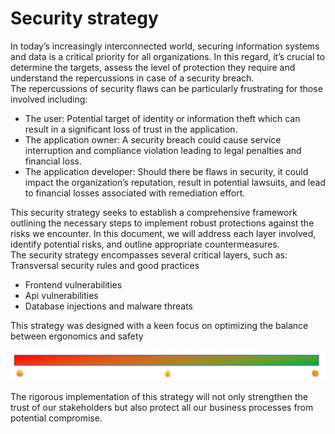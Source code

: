 # Security strategy

In today’s increasingly interconnected world, securing information systems and data is a critical priority for all organizations. In this regard, it’s crucial to determine the targets, assess the level of protection they require and understand the repercussions in case of a security breach.<br>
The repercussions of security flaws can be particularly frustrating for those involved including:
- The user: Potential target of identity or information theft which can result in a significant loss of trust in the application.
- The application owner: A security breach could cause service interruption and compliance violation leading to legal penalties and financial loss.
- The application developer: Should there be flaws in security, it could impact the organization’s reputation, result in potential lawsuits, and lead to financial losses associated with remediation effort.<br>

This security strategy seeks to establish a comprehensive framework outlining the necessary steps to implement robust protections against the risks we encounter. In this document, we will address each layer involved, identify potential risks, and outline appropriate countermeasures.<br>
The security strategy encompasses several critical layers, such as:
Transversal security rules and good practices
- Frontend vulnerabilities
- Api vulnerabilities
- Database injections and malware threats

This strategy was designed with a keen focus on optimizing the balance between ergonomics and safety


![image](/src/img/barre-intro.png)


The rigorous implementation of this strategy will not only strengthen the trust of our stakeholders but also protect all our business processes from potential compromise.